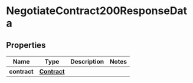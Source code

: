 

# NegotiateContract200ResponseData


## Properties

| Name | Type | Description | Notes |
|------------ | ------------- | ------------- | -------------|
|**contract** | [**Contract**](Contract.md) |  |  |



